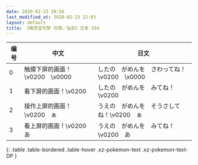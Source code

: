 ```yaml
---
date: 2020-02-23 20:56
last_modified_at: 2020-02-23 22:03
layout: default
title: 《精灵宝可梦 珍珠／钻石》文本 334
---
```

| 编号 | 中文 | 日文 |
| ---- | ---- | ---- |
| 0 | 触摸下屏的画面！\v0200　\x0000 | したの　がめんを　さわってね！\v0200　\x0000 |
| 1 | 看下屏的画面！\v0200　　 | したの　がめんを　みてね！\v0200　　 |
| 2 | 操作上屏的画面！\v0200　ぁ | うえの　がめんを　そうさしてね！\v0200　ぁ |
| 3 | 看上屏的画面！\v0200　あ | うえの　がめんを　みてね！\v0200　あ |
{: .table .table-bordered .table-hover .xz-pokemon-text .xz-pokemon-text-DP }